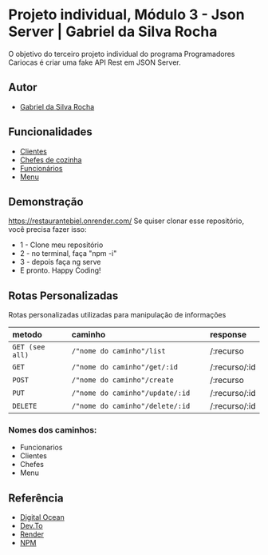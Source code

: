 
# Projeto individual, Módulo 3 - Json Server | Gabriel da Silva Rocha

O objetivo do terceiro projeto individual do programa Programadores Cariocas é criar uma fake API Rest em JSON Server.


## Autor
- [Gabriel da Silva Rocha](https://twitter.com/biel2kh)


## Funcionalidades

- [Clientes](https://restaurantebiel.onrender.com/clientes)
- [Chefes de cozinha](https://restaurantebiel.onrender.com/chefes)
- [Funcionários](https://restaurantebiel.onrender.com/funcionarios)
- [Menu](https://restaurantebiel.onrender.com/menu)


## Demonstração
https://restaurantebiel.onrender.com/ 
Se quiser clonar esse repositório, você precisa fazer isso: 
- 1 - Clone meu repositório
- 2 - no terminal, faça "npm -i"
- 3 - depois faça ng serve
- E pronto. Happy Coding!



## Rotas Personalizadas
Rotas personalizadas utilizadas para manipulação de informações


| metodo  | caminho       | response                           |
| :---------- | :--------- | :---------------------------------- |
| `GET (see all)` | `/"nome do caminho"/list	` | 	/:recurso|
| `GET` | `	/"nome do caminho"/get/:id	` | /:recurso/:id|
| `POST` | `/"nome do caminho"/create		` | 	/:recurso|
| `PUT` | `/"nome do caminho"/update/:id	` | /:recurso/:id|
| `DELETE` | `/"nome do caminho"/delete/:id` | /:recurso/:id|

### Nomes dos caminhos:
- Funcionarios
- Clientes
- Chefes
- Menu

## Referência

 - [Digital Ocean](https://www.digitalocean.com/community/tutorials/json-server)
 - [Dev.To](https://dev.to/youssefzidan/deploying-fake-back-end-server-database-using-json-server-github-and-heroku-1lm4#:~:text=%20Deploying%20Fake%20Back-End%20Server%20%26%20DataBase%20Using,3%20Creating%20the%20server%0ACreate%20account%20on...%20More%20)
 - [Render](https://dashboard.render.com/)
 - [NPM](https://www.npmjs.com/package/json-server)
